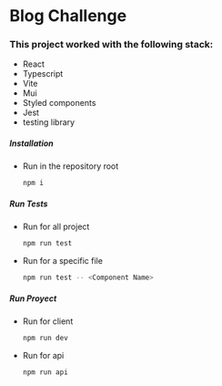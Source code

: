# Blog Challenge

### This project worked with the following stack:

- React
- Typescript
- Vite
- Mui
- Styled components
- Jest
- testing library

##### Installation

- Run in the repository root
  ```bash
  npm i
  ```

##### Run Tests

- Run for all project
  ```bash
  npm run test
  ```
- Run for a specific file
  ```bash
  npm run test -- <Component Name>
  ```

##### Run Proyect

- Run for client
  ```bash
  npm run dev
  ```
- Run for api
  ```bash
  npm run api
  ```
